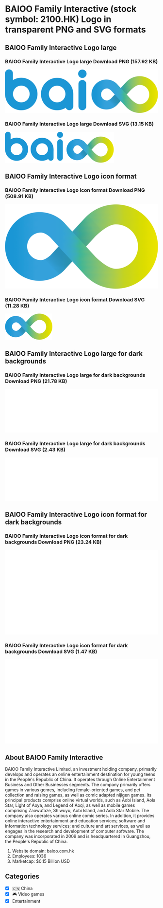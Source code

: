 # BAIOO Family Interactive (stock symbol: 2100.HK) Logo in transparent PNG and SVG formats

## BAIOO Family Interactive Logo large

### BAIOO Family Interactive Logo large Download PNG (157.92 KB)

![BAIOO Family Interactive Logo large Download PNG (157.92 KB)](/img/orig/2100.HK_BIG-b9864095.png)

### BAIOO Family Interactive Logo large Download SVG (13.15 KB)

![BAIOO Family Interactive Logo large Download SVG (13.15 KB)](/img/orig/2100.HK_BIG-2bb1fe26.svg)

## BAIOO Family Interactive Logo icon format

### BAIOO Family Interactive Logo icon format Download PNG (508.91 KB)

![BAIOO Family Interactive Logo icon format Download PNG (508.91 KB)](/img/orig/2100.HK-614064d5.png)

### BAIOO Family Interactive Logo icon format Download SVG (11.28 KB)

![BAIOO Family Interactive Logo icon format Download SVG (11.28 KB)](/img/orig/2100.HK-df0ee2eb.svg)

## BAIOO Family Interactive Logo large for dark backgrounds

### BAIOO Family Interactive Logo large for dark backgrounds Download PNG (21.78 KB)

![BAIOO Family Interactive Logo large for dark backgrounds Download PNG (21.78 KB)](/img/orig/2100.HK_BIG.D-15a204ac.png)

### BAIOO Family Interactive Logo large for dark backgrounds Download SVG (2.43 KB)

![BAIOO Family Interactive Logo large for dark backgrounds Download SVG (2.43 KB)](/img/orig/2100.HK_BIG.D-e587b3fc.svg)

## BAIOO Family Interactive Logo icon format for dark backgrounds

### BAIOO Family Interactive Logo icon format for dark backgrounds Download PNG (23.24 KB)

![BAIOO Family Interactive Logo icon format for dark backgrounds Download PNG (23.24 KB)](/img/orig/2100.HK.D-462a7016.png)

### BAIOO Family Interactive Logo icon format for dark backgrounds Download SVG (1.47 KB)

![BAIOO Family Interactive Logo icon format for dark backgrounds Download SVG (1.47 KB)](/img/orig/2100.HK.D-f86a7869.svg)

## About BAIOO Family Interactive

BAIOO Family Interactive Limited, an investment holding company, primarily develops and operates an online entertainment destination for young teens in the People's Republic of China. It operates through Online Entertainment Business and Other Businesses segments. The company primarily offers games in various genres, including female-oriented games, and pet collection and raising games, as well as comic adapted nijigen games. Its principal products comprise online virtual worlds, such as Aobi Island, Aola Star, Light of Aoya, and Legend of Aoqi, as well as mobile games comprising Zaowufaze, Shiwuyu, Aobi Island, and Aola Star Mobile. The company also operates various online comic series. In addition, it provides online interactive entertainment and education services; software and information technology services; and culture and art services, as well as engages in the research and development of computer software. The company was incorporated in 2009 and is headquartered in Guangzhou, the People's Republic of China.

1. Website domain: baioo.com.hk
2. Employees: 1036
3. Marketcap: $0.15 Billion USD


## Categories
- [x] 🇨🇳 China
- [x] 🎮 Video games
- [x] Entertainment
